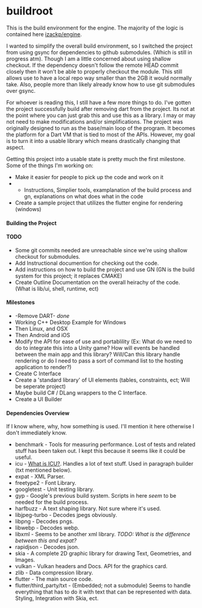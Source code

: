 # buildroot
This is the build environment for the engine. The majority of the logic is contained here [izackp/engine](https://github.com/izackp/engine).

I wanted to simplify the overall build environment, so I switched the project from using gsync for dependencies to github submodules. (Which is still in progress atm). Though I am a little concerned about using shallow checkout. If the dependency doesn't follow the remote HEAD commit closely then it won't be able to properly checkout the module. This still allows use to have a local repo way smaller than the 2GB it would normally take. Also, people more than likely already know how to use git submodules over gsync.

For whoever is reading this, I still have a few more things to do. I've gotten the project successfully build after removing dart from the project. Its not at the point where you can just grab this and use this as a library. I may or may not need to make modifications and/or simplifications. The project was originally designed to run as the base/main loop of the program. It becomes the platform for a Dart VM that is tied to most of the APIs. However, my goal is to turn it into a usable library which means drastically changing that aspect.

Getting this project into a usable state is pretty much the first milestone.
Some of the things I'm working on:
* Make it easier for people to pick up the code and work on it
* * Instructions, Simplier tools, examplanation of the build process and gn, explanations on what does what in the code
* Create a sample project that utilizes the flutter engine for rendering (windows)

#### Building the Project

#### TODO
* Some git commits needed are unreachable since we're using shallow checkout for submodules. 
* Add Instructional documention for checking out the code.
* Add instructions on how to build the project and use GN (GN is the build system for this project; it replaces CMAKE)
* Create Outline Documentation on the overall heirachy of the code. (What is lib/ui, shell, runtime, ect)

#### Milestones
* -Remove DART- _done_
* Working C++ Desktop Example for Windows
* Then Linux, and OSX
* Then Android and iOS
* Modify the API for ease of use and portablility (Ex: What do we need to do to integrate this into a Unity game? How will events be handled between the main app and this library? Will/Can this library handle rendering or do I need to pass a sort of command list to the hosting application to render?)
* Create C Interface
* Create a 'standard library' of UI elements (tables, constraints, ect; Will be seperate project)
* Maybe build C# / DLang wrappers to the C Interface.
* Create a UI Builder

#### Dependencies Overview
If I know where, why, how something is used. I'll mention it here otherwise I don't immediately know.
* benchmark - Tools for measuring performance. Lost of tests and related stuff has been taken out. I kept this because it seems like it could be useful.
* icu - [What is ICU?](http://site.icu-project.org/#TOC-What-is-ICU-). Handles a lot of text stuff. Used in paragraph builder (txt mentioned below).
* expat - XML Parser.
* freetype2 - Font Library.
* googletest - Unit testing library.
* gyp - Google's previous build system. Scripts in here _seem_ to be needed for the build process.
* harfbuzz - A text shaping library. Not sure where it's used.
* libjpeg-turbo - Decodes jpegs obviously.
* libpng - Decodes pngs.
* libwebp - Decodes webp.
* libxml - Seems to be another xml library. _TODO: What is the difference between this and expat?_
* rapidjson - Decodes json.
* skia - A complete 2D graphic library for drawing Text, Geometries, and Images.
* vulkan - Vulkan headers and Docs. API for the graphics card.
* zlib - Data compression library.
* flutter - The main source code.
* flutter/third_party/txt - (Embedded; not a submodule) Seems to handle everything that has to do it with text that can be represented with data. Styling, Integration with Skia, ect.